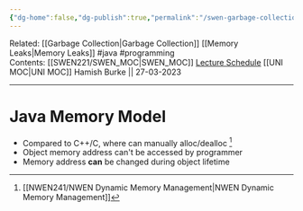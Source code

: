 ```yaml
---
{"dg-home":false,"dg-publish":true,"permalink":"/swen-garbage-collection/","dgPassFrontmatter":true}
---
```


Related: [[Garbage Collection\|Garbage Collection]] [[Memory Leaks\|Memory Leaks]] #java #programming  
Contents: [[SWEN221/SWEN_MOC\|SWEN_MOC]]
[Lecture Schedule](https://ecs.wgtn.ac.nz/Courses/SWEN221_2023T1/LectureSchedule)
[[UNI MOC\|UNI MOC]]
Hamish Burke || 27-03-2023
***

# Java Memory Model
- Compared to C++/C, where can manually alloc/dealloc [^1]
- Object memory address can't be accessed by programmer
- Memory address **can** be changed during object lifetime








[^1]: [[NWEN241/NWEN Dynamic Memory Management\|NWEN Dynamic Memory Management]]